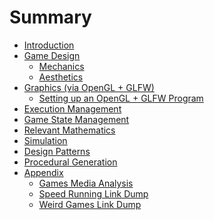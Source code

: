 # Summary

- [Introduction](./intro.md)
- [Game Design](./design/intro.md)
  - [Mechanics](./design/mechanics.md)
  - [Aesthetics](./design/aesthetics.md)
- [Graphics (via OpenGL + GLFW)]()
  - [Setting up an OpenGL + GLFW Program](./graphics/setup.md)
- [Execution Management]()
- [Game State Management]()
- [Relevant Mathematics]()
- [Simulation]()
- [Design Patterns]()
- [Procedural Generation]()
- [Appendix](./appendix/intro.md)
  - [Games Media Analysis](./appendix/media.md)
  - [Speed Running Link Dump](./appendix/runner.md)
  - [Weird Games Link Dump](./appendix/weird.md)

<!--
- [Execution Management](./exec/intro.md)
  - [The Graphics Pipeline](./graphics/pipeline.md)
  - [Functions as Variables](./exec/fnptr.md)
  - [Parallelism and Concurrency](./exec/parallel.md)
  - [Inversion of Control](./exec/ioc.md)
- [Graphics (via OpenGL)](./graphics/intro.md)
  - [Shaders](./graphics/shaders.md)
  - [Defining GPU Programs](./graphics/defining.md)
  - [Executing GPU Programs](./graphics/executing.md)
- [Some Useful Mathematics](./math/intro.md)
  - [Linear Algebra](./intro/linear.md)
  - [Trigonometry](./intro/trig.md)
  - [Graph Theory](./intro/graph.md)
- [Simulation](./sim/intro.md)
  - [The Basics](./sim/basics.md)
  - [Collision Detection](./sim/collision.md)
  - [Rigid-Body Dynamics](./sim/rigid.md)
  - [Soft-Body Dynamics](./sim/soft.md)
  - [Fluid Mechanics](./sim/fluid.md)
  - [Autonomous Behavior](./sim/auto.md)
- [Game State Management](./state/intro.md)
  - [Update Loops](./state/update.md)
  - [Entity Component Systems](./state/ecs.md)
  - [Event-Driven Systems](./state/event.md)
  - [State Machines](./state/machines.md)
  - [Serialization/Deserialization](./state/serde.md)
- [Design Patterns](./pattern/intro.md)
  - [Command Pattern](./pattern/command.md)
  - [Chain-of-responsibility Pattern](./pattern/cor.md)
  - [Visitor Pattern](./pattern/visitor.md)
  - [Memento Pattern](./pattern/memento.md)
  - [Strategy Pattern](./pattern/strategy.md)
  - [Flyweight Pattern](./pattern/flyweight.md)
- [Procedural Generation](./procgen/intro.md)
  - [Noise](./procgen/noise.md)
  - ["Pure" Functions in ProcGen](./procgen/pure.md)
  - [Grammars](./procgen/grammars.md)
  - [Wave Function Collapse](./procgen/collapse.md)
  - [Top-Down Generation](./procgen/top-down.md)
-->


